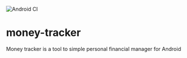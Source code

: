 ![Android CI](https://github.com/cristianodiniz/money-tracker/workflows/Android%20CI/badge.svg)

# money-tracker
Money tracker is a tool to simple personal financial manager for Android

